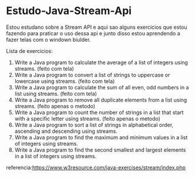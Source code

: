 # Estudo-Java-Stream-Api
Estou estudano sobre a Stream API e aqui sao alguns exercicios  que estou fazendo para praticar o uso dessa
api e junto disso estou aprendendo a fazer telas com o windown biulder.

Lista de exercicios:
1. Write a Java program to calculate the average of a list of integers using streams. (feito com tela)
2. Write a Java program to convert a list of strings to uppercase or lowercase using streams. (feito com tela)
3. Write a Java program to calculate the sum of all even, odd numbers in a list using streams. (feito com tela)
4. Write a Java program to remove all duplicate elements from a list using streams. (feito apenas o metodo)
5. Write a Java program to count the number of strings in a list that start with a specific letter using streams. (feito apenas o metodo)
6. Write a Java program to sort a list of strings in alphabetical order, ascending and descending using streams.
7. Write a Java program to find the maximum and minimum values in a list of integers using streams.
8. Write a Java program to find the second smallest and largest elements in a list of integers using streams.

referencia:https://www.w3resource.com/java-exercises/stream/index.php
